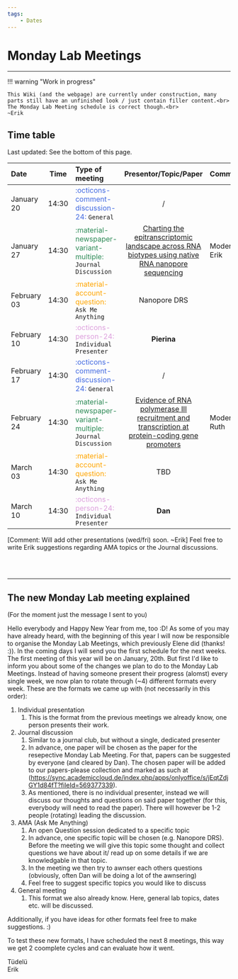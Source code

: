 ```yaml
---
tags:
    - Dates
---
```


# Monday Lab Meetings

---

!!! warning "Work in progress"

    This Wiki (and the webpage) are currently under construction, many parts still have an unfinished look / just contain filler content.<br>
    The Monday Lab Meeting schedule is correct though.<br>
    ~Erik


## Time table
Last updated: See the bottom of this page.

| Date           | Time  | Type of meeting                                                                                 | Presentor/Topic/Paper | Comment                          |
| :------------- | ----- | :---------------------------------------------------------------------------------------------- | :-------------------: | :------------------------------- |
| January 20     | 14:30 | <span style="color:royalblue">:octicons-comment-discussion-24:</span> `General`                 | /                     |                                  |
| January 27     | 14:30 | <span style="color:seagreen">:material-newspaper-variant-multiple:</span> `Journal Discussion`  | [Charting the epitranscriptomic landscape across RNA biotypes using native RNA nanopore sequencing](https://doi.org/10.1016/j.molcel.2024.12.014)                   | Moderator: Erik                   |
| February 03    | 14:30 | <span style="color:orange">:material-account-question:</span> `Ask Me Anything`                 | Nanopore DRS          |                                  |
| February 10    | 14:30 | <span style="color:plum">:octicons-person-24:</span> `Individual Presenter`                     | **Pierina**           |                                  |
| February 17    | 14:30 | <span style="color:royalblue">:octicons-comment-discussion-24:</span> `General`                 | /                     |                                  |
| February 24    | 14:30 | <span style="color:seagreen">:material-newspaper-variant-multiple:</span> `Journal Discussion`  | [Evidence of RNA polymerase III recruitment and transcription at protein-coding gene promoters](https://doi.org/10.1016/j.molcel.2024.09.019)                   | Moderator: Ruth                  |
| March 03       | 14:30 | <span style="color:orange">:material-account-question:</span> `Ask Me Anything`                 | TBD                   |                                  |
| March 10       | 14:30 | <span style="color:plum">:octicons-person-24:</span> `Individual Presenter`                     | **Dan**               |                                  |

[Comment: Will add other presentations (wed/fri) soon. ~Erik]
Feel free to write Erik suggestions regarding AMA topics or the Journal discussions.

<br><br>

---

## The new Monday Lab meeting explained

(For the moment just the message I sent to you)

Hello everybody and Happy New Year from me, too :D!
As some of you may have already heard, with the beginning of this year I will now be responsible to organise the Monday Lab Meetings, which previously Elene did (thanks! :)).
In the coming days I will send you the first schedule for the next weeks. The first meeting of this year will be on January, 20th.
But first I'd like to inform you about some of the changes we plan to do to the Monday Lab Meetings. Instead of having someone present their progress (alomst) every single week, we now plan to rotate through (~4) different formats every week.
These are the formats we came up with (not necessarily in this order):

1. Individual presentation
    1. This is the format from the previous meetings we already know, one person presents their work.
2. Journal discussion
    1. Similar to a journal club, but without a single, dedicated presenter
    2. In advance, one paper will be chosen as the paper for the resepective Monday Lab Meeting. For that, papers can be suggested by everyone (and cleared by Dan). The chosen paper will be added to our papers-please collection and marked as such at (https://sync.academiccloud.de/index.php/apps/onlyoffice/s/jEqtZdjGY1d84fT?fileId=569377339).
    3. As mentioned, there is no individual presenter, instead we will discuss our thoughts and questions on said paper together (for this, everybody will need to read the paper). There will however be 1-2 people (rotating) leading the discussion.
3. AMA (Ask Me Anything)
    1. An open Question session dedicated to a specific topic
    2. In advance, one specific topic will be chosen (e.g. Nanopore DRS). Before the meeting we will give this topic some thought and collect questions we have about it/ read up on some details if we are knowledgable in that topic.
    3. In the meeting we then try to awnser each others questions (obviously, often Dan will be doing a lot of the awnsering)
    4. Feel free to suggest specific topics you would like to discuss
4. General meeting
    1. This format we also already know. Here, general lab topics, dates etc. will be discussed.

Additionally, if you have ideas for other formats feel free to make suggestions. :)

To test these new formats, I have scheduled the next 8 meetings, this way we get 2 coomplete cycles and can evaluate how it went.

Tüdelü<br>
Erik